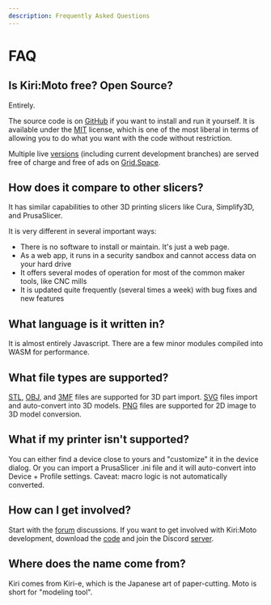 ```yaml
---
description: Frequently Asked Questions
---
```


# FAQ

## Is Kiri:Moto free? Open Source?

Entirely.

The source code is on [GitHub](https://github.com/GridSpace/grid-apps) if you want to install and run it yourself. It is available under the [MIT](https://en.wikipedia.org/wiki/MIT\_License) license, which is one of the most liberal in terms of allowing you to do what you want with the code without restriction.

Multiple live [versions](https://grid.space/choose) (including current development branches) are served free of charge and free of ads on [Grid.Space](https://grid.space/kiri/).

## How does it compare to other slicers?

It has similar capabilities to other 3D printing slicers like Cura, Simplify3D, and PrusaSlicer.

It is very different in several important ways:

* There is no software to install or maintain. It's just a web page.
* As a web app, it runs in a security sandbox and cannot access data on your hard drive
* It offers several modes of operation for most of the common maker tools, like CNC mills
* It is updated quite frequently (several times a week) with bug fixes and new features

## What language is it written in?

It is almost entirely Javascript. There are a few minor modules compiled into WASM for performance.

## What file types are supported?

[STL](https://en.wikipedia.org/wiki/STL\_\(file\_format\)), [OBJ](https://en.wikipedia.org/wiki/Wavefront\_.obj\_file), and [3MF](https://github.com/3MFConsortium/spec\_core/blob/master/3MF%20Core%20Specification.md) files are supported for 3D part import. [SVG](https://en.wikipedia.org/wiki/Scalable\_Vector\_Graphics) files import and auto-convert into 3D models. [PNG](https://en.wikipedia.org/wiki/Portable\_Network\_Graphics) files are supported for 2D image to 3D model conversion.

## What if my printer isn't supported?

You can either find a device close to yours and "customize" it in the device dialog. Or you can import a PrusaSlicer .ini file and it will auto-convert into Device + Profile settings. Caveat: macro logic is not automatically converted.

## How can I get involved?

Start with the [forum](https://forum.grid.space/) discussions. If you want to get involved with Kiri:Moto development, download the [code](https://github.com/GridSpace/grid-apps) and join the Discord [server](https://discord.com/invite/suyCCgr).

## Where does the name come from?

Kiri comes from Kiri-e, which is the Japanese art of paper-cutting. Moto is short for "modeling tool".

